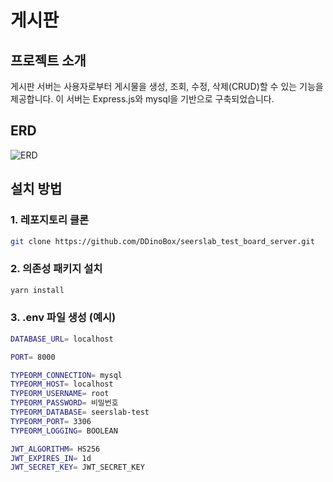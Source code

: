 # 게시판

## 프로젝트 소개
게시판 서버는 사용자로부터 게시물을 생성, 조회, 수정, 삭제(CRUD)할 수 있는 기능을 제공합니다.
이 서버는 Express.js와 mysql을 기반으로 구축되었습니다.

## ERD
![ERD](https://blog.kakaocdn.net/dn/bstFPZ/btsHKddj5At/lVgQB4vUKmR9EnxtCljlV1/img.png)

## 설치 방법

### 1. 레포지토리 클론
```bash
git clone https://github.com/DDinoBox/seerslab_test_board_server.git
```
### 2. 의존성 패키지 설치
```bash
yarn install
```
### 3. .env 파일 생성 (예시)
```bash
DATABASE_URL= localhost

PORT= 8000

TYPEORM_CONNECTION= mysql
TYPEORM_HOST= localhost
TYPEORM_USERNAME= root
TYPEORM_PASSWORD= 비밀번호
TYPEORM_DATABASE= seerslab-test
TYPEORM_PORT= 3306
TYPEORM_LOGGING= BOOLEAN

JWT_ALGORITHM= HS256
JWT_EXPIRES_IN= 1d
JWT_SECRET_KEY= JWT_SECRET_KEY
```

